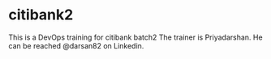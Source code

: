 # citibank2
This is a DevOps training for citibank batch2
The trainer is Priyadarshan.
He can be reached @darsan82 on Linkedin.
